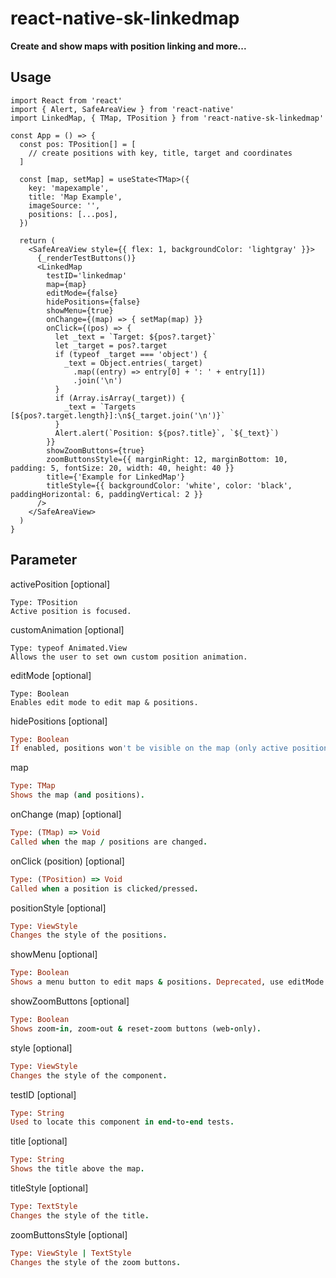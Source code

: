 # react-native-sk-linkedmap

**Create and show maps with position linking and more...**

## Usage

```jruby
import React from 'react'
import { Alert, SafeAreaView } from 'react-native'
import LinkedMap, { TMap, TPosition } from 'react-native-sk-linkedmap'

const App = () => {
  const pos: TPosition[] = [
    // create positions with key, title, target and coordinates
  ]

  const [map, setMap] = useState<TMap>({
    key: 'mapexample',
    title: 'Map Example',
    imageSource: '',
    positions: [...pos],
  })

  return (
    <SafeAreaView style={{ flex: 1, backgroundColor: 'lightgray' }}>
      {_renderTestButtons()}
      <LinkedMap
        testID='linkedmap'
        map={map}
        editMode={false}
        hidePositions={false}
        showMenu={true}
        onChange={(map) => { setMap(map) }}
        onClick={(pos) => {
          let _text = `Target: ${pos?.target}`
          let _target = pos?.target
          if (typeof _target === 'object') {
            _text = Object.entries(_target)
              .map((entry) => entry[0] + ': ' + entry[1])
              .join('\n')
          }
          if (Array.isArray(_target)) {
            _text = `Targets [${pos?.target.length}]:\n${_target.join('\n')}`
          }
          Alert.alert(`Position: ${pos?.title}`, `${_text}`)
        }}
        showZoomButtons={true}
        zoomButtonsStyle={{ marginRight: 12, marginBottom: 10, padding: 5, fontSize: 20, width: 40, height: 40 }}
        title={'Example for LinkedMap'}
        titleStyle={{ backgroundColor: 'white', color: 'black', paddingHorizontal: 6, paddingVertical: 2 }}
      />
    </SafeAreaView>
  )
}
```

## Parameter

activePosition [optional]
```jruby
Type: TPosition
Active position is focused.
```

customAnimation [optional]
```jruby
Type: typeof Animated.View
Allows the user to set own custom position animation.
```

editMode [optional]
```jruby
Type: Boolean
Enables edit mode to edit map & positions.
```

hidePositions [optional]
```ruby
Type: Boolean
If enabled, positions won't be visible on the map (only active position).
```

map
```ruby
Type: TMap
Shows the map (and positions).
```

onChange (map) [optional]
```ruby
Type: (TMap) => Void
Called when the map / positions are changed.
```

onClick (position) [optional]
```ruby
Type: (TPosition) => Void
Called when a position is clicked/pressed.
```

positionStyle [optional]
```ruby
Type: ViewStyle
Changes the style of the positions.
```

showMenu [optional]
```ruby
Type: Boolean
Shows a menu button to edit maps & positions. Deprecated, use editMode instead.
```

showZoomButtons [optional]
```ruby
Type: Boolean
Shows zoom-in, zoom-out & reset-zoom buttons (web-only).
```

style [optional]
```ruby
Type: ViewStyle
Changes the style of the component.
```

testID [optional]
```ruby
Type: String
Used to locate this component in end-to-end tests.
```

title [optional]
```ruby
Type: String
Shows the title above the map.
```

titleStyle [optional]
```ruby
Type: TextStyle
Changes the style of the title.
```

zoomButtonsStyle [optional]
```ruby
Type: ViewStyle | TextStyle
Changes the style of the zoom buttons.
```
